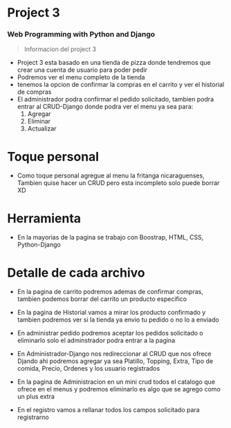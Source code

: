 # Project 3

### Web Programming with Python and Django

 > Informacion del project 3
- Project 3 esta basado en una tienda de pizza donde tendremos que crear una cuenta de usuario para poder pedir
- Podremos ver el menu completo de la tienda
- tenemos la opcion de confirmar la compras en el carrito y ver el historial de compras
- El administrador podra confirmar el pedido solicitado, tambien podra entrar al CRUD-Django donde podra ver el menu ya sea para:
    1. Agregar
    2. Eliminar 
    3. Actualizar

# Toque personal
- Como toque personal agregue al menu la fritanga nicaraguenses, Tambien quise hacer un CRUD pero esta incompleto solo puede borrar XD

# Herramienta
- En la mayorias de la pagina se trabajo con Boostrap, HTML, CSS, Python-Django

# Detalle de cada archivo
- En la pagina de carrito podremos ademas de confirmar compras, tambien podemos borrar del carrito un producto especifico

- En la pagina de Historial vamos a mirar los producto confirmado y tambien podremos ver si la tienda ya envio tu pedido o no lo a enviado

- En administrar pedido podremos aceptar los pedidos solicitado o eliminarlo solo el adminstrador podra entrar a la pagina

- En Administrador-Django nos redireccionar al CRUD que nos ofrece Djando ahi podremos agregar ya sea Platillo, Topping, Extra, Tipo de comida, Precio, Ordenes y los usuario registrados

- En la pagina de Administracion en un mini crud todos el catalogo que ofrece en el menus y podremos eliminarlo es algo que se agrego como un plus extra

- En el registro vamos a rellanar todos los campos solicitado para registrarno
